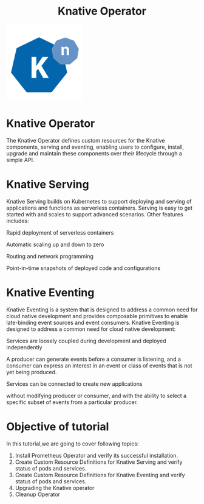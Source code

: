 <h1 align="center">Knative Operator</h1>

![Logo](_images/logo.PNG)


# Knative Operator

The Knative Operator defines custom resources for the Knative components, serving and eventing, enabling users to configure, install, upgrade and maintain these components over their lifecycle through a simple API.


# Knative Serving
Knative Serving builds on Kubernetes to support deploying and serving of applications and functions as serverless containers. Serving is easy to get started with and scales to support advanced scenarios. Other features includes:

Rapid deployment of serverless containers

Automatic scaling up and down to zero

Routing and network programming

Point-in-time snapshots of deployed code and configurations

# Knative Eventing
Knative Eventing is a system that is designed to address a common need for cloud native development and provides composable primitives to enable late-binding event sources and event consumers. Knative Eventing is designed to address a common need for cloud native development:

Services are loosely coupled during development and deployed independently

A producer can generate events before a consumer is listening, and a consumer can express an interest in an event or class of events that is not yet being produced.

Services can be connected to create new applications

without modifying producer or consumer, and
with the ability to select a specific subset of events from a particular producer.


# Objective of tutorial

In this tutorial,we are going to cover following topics:

1. Install Prometheus Operator and verify its successful installation.
2. Create Custom Resource Definitions for Knative Serving and verify status of pods and services.
3. Create Custom Resource Definitions for Knative Eventing and verify status of pods and services.
4. Upgrading the Knative operator
5. Cleanup Operator




